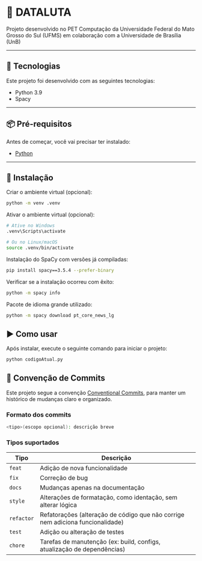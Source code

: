 # 📌 DATALUTA

Projeto desenvolvido no PET Computação da Universidade Federal do Mato Grosso do Sul (UFMS) em colaboração com a Universidade de Brasília (UnB)

---

## 🚀 Tecnologias

Este projeto foi desenvolvido com as seguintes tecnologias:

- Python 3.9
- Spacy

---

## 📦 Pré-requisitos

Antes de começar, você vai precisar ter instalado:

- [Python](https://www.python.org/)

---

## 🔧 Instalação

Criar o ambiente virtual (opcional):

```bash
python -m venv .venv
```

Ativar o ambiente virtual (opcional):
```bash
# Ative no Windows
.venv\Scripts\activate

# Ou no Linux/macOS
source .venv/bin/activate
```

Instalação do SpaCy com versões já compiladas:

```bash
pip install spacy==3.5.4 --prefer-binary
```

Verificar se a instalação ocorreu com êxito:

```bash
python -m spacy info
```

Pacote de idioma grande utilizado:

```bash
python -m spacy download pt_core_news_lg
```

## ▶️ Como usar

Após instalar, execute o seguinte comando para iniciar o projeto:

```bash
python codigoAtual.py
```

## 📝 Convenção de Commits

Este projeto segue a convenção [Conventional Commits](https://www.conventionalcommits.org/pt-br/v1.0.0/), para manter um histórico de mudanças claro e organizado.

### Formato dos commits

```bash
<tipo>(escopo opcional): descrição breve
```

### Tipos suportados

| Tipo       | Descrição                                                                 |
|------------|---------------------------------------------------------------------------|
| `feat`     | Adição de nova funcionalidade                                             |
| `fix`      | Correção de bug                                                           |
| `docs`     | Mudanças apenas na documentação                                           |
| `style`    | Alterações de formatação, como identação, sem alterar lógica              |
| `refactor` | Refatorações (alteração de código que não corrige nem adiciona funcionalidade) |
| `test`     | Adição ou alteração de testes                                             |
| `chore`    | Tarefas de manutenção (ex: build, configs, atualização de dependências)   |
